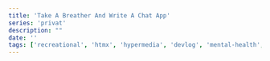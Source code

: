 ```yaml
---
title: 'Take A Breather And Write A Chat App'
series: 'privat'
description: ""
date: ''
tags: ['recreational', 'htmx', 'hypermedia', 'devlog', 'mental-health', 'chat-app', 'websocket']
---
```





